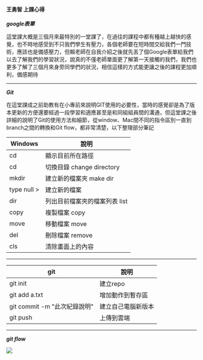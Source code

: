 #### 王勇智 上課心得
  ***google表單***   

  
  這堂課大概是三個月來最特別的一堂課了，在過往的課程中都有種越上越快的感覺，也不時地感受到不只我們學生有壓力，各個老師要在短時間交給我們一門技術，應該也是備感壓力，但賴老師在自我介紹之後就先丟了個Google表單給我們以去了解我們的學習狀況，說真的不僅老師單面更了解第一天接觸的我們，我們也更多了解了三個月來身旁同學們的狀況，相信這樣的方式能更讓之後的課程更加順利，備感期待



---



  ***Git***   


  在這堂課成之前助教有在小專前來說明GIT使用的必要性，當時的感覺卻是為了版本更新的方便還要經過一段學習和適應甚至是和同組組員間的溝通，但這堂課之後詳細的說明了Git的使用方法和細節，從window、Mac間不同的指令區別一直到branch之間的轉換和Git flow，都非常清楚，以下整理部分筆記   



| Windows  |  說明                        |
| -------- | -------------------------- |
| cd       | 顯示目前所在路徑              |
| cd       | 切換目錄 change directory   |
| mkdir    | 建立新的檔案夾  make dir     |
| type null > | 建立新的檔案                |
| dir      | 列出目前檔案夾的檔案列表  list   |
| copy     | 複製檔案   copy  |
| move     | 移動檔案   move  |
| del     | 刪除檔案    remove |
| cls     | 清除畫面上的內容     |   



---


| git | 說明 |
| -------- | -------------------------- |
| git init | 建立repo |
| git add a.txt | 增加動作到暫存區 |
| git commit -m "此次紀錄說明" | 建立自己電腦新版本 |
| git push | 上傳到雲端 |   


---

***git flow***

![](https://i.imgur.com/rV7GdFn.png)
